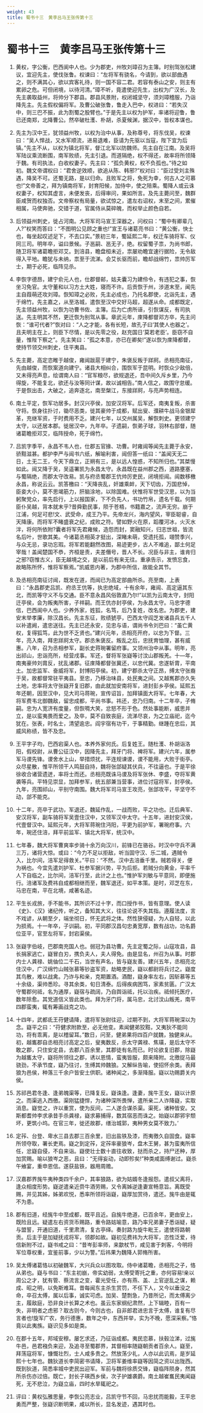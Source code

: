 ```yaml
---
weight: 43
title: 蜀书十三　黄李吕马王张传第十三
---
```


# 蜀书十三　黄李吕马王张传第十三

1. <span id="蜀书十三　黄李吕马王张传第十三-1"></span>
黄权，字公衡，巴西阆中人也。少为郡吏，州牧刘璋召为主簿。时别驾张松建议，宜迎先主，使伐张鲁。权谏曰：“左将军有骁名，今请到，欲以部曲遇之，则不满其心，欲以宾客礼待，则一国不容二君。若容有泰山之安，则主有累卵之危。可但闭境，以待河清。”璋不听，竟遣使迎先生，出权为广汉长，及先主袭取益州，将帅分下郡县。郡县风景附，权闭城坚守，须刘璋稽服，乃诣降先主。先主假权偏将军。及曹公破张鲁，鲁走入巴中，权进曰：“若失汉中，则三巴不振，此为割蜀之股臂也。”于是先主以权为护军，率诸将迎鲁，鲁已还南郑，北降曹公。然卒破杜濩、朴胡，杀夏候渊，据汉中，皆权本谋也。

2. <span id="蜀书十三　黄李吕马王张传第十三-2"></span>
先主为汉中王，犹领益州牧，以权为治中从事，及称尊号，将东伐吴，权谏曰：“吴人悍战，又水军顺流，进易退难，臣请为先驱以当寇，陛下宜为后镇。”先主不从，以权为镇北将军，督江北军以防魏师。先主自在江南。及吴将军陆议乘流断围，南军败绩，先主引退。而道隔绝，权不得还，故率将所领降于魏。有司执法，白收权妻子。先主曰：“孤负黄权，权不负孤也。”待之如初。魏文帝谓权曰：“君舍逆效顺，欲追从陈、韩邪?”权对曰：“臣过受刘主殊遇，降吴不可。还蜀无路，是以归命。且败军之将，免死为幸，何古人之可慕也!”文帝善之，拜为镇南将军，封育阳候，加侍中，使之陪乘。蜀降人或云诛权妻子，权知其虚言，未便发丧，后得审问，果如所言。及先主薨问至，魏群臣咸贺而权独否。文帝察权有局量，欲试惊之，遣左右诏权，末至之间，累催相属，马使奔驰，交错于道，官属侍从莫碎魄，而权举止颜色自若。

3. <span id="蜀书十三　黄李吕马王张传第十三-3"></span>
后领益州刺史，徙占河南。大将军司马宣王深器之，问权曰：“蜀中有卿辈几人?”权笑而答曰：“不图明公见顾之重也!”宣王与诸葛亮书曰：“黄公衡，快士也，每坐起叹述足下，不去口实。”景初三年，蜀延熙二年，权迁车骑将军、仪同三司。明年卒，谥曰景候。子邕嗣、邕无子，绝。权留蜀子祟，为尚书郎，随卫将军诸葛瞻拒邓艾。到涪县，瞻盘桓未近，祟屡劝瞻宜速行据险，无令敌得入平地。瞻犹与未纳，祟至于流涕。会艾长驱而前，瞻却战绵竹，祟帅厉军士，期于必死，临阵见杀。

4. <span id="蜀书十三　黄李吕马王张传第十三-4"></span>
李恢字德昂，建宁俞元人也，仕郡督邮，姑夫囊习为建伶令，有违犯之事，恢坐习免官。太守董和以习方土大姓，寝而不许。后贡恢于州，涉道末至，闻先主自葭萌还攻刘璋。恢知璋之必败，先主必成也，乃托名郡使，北诣先主，遇于绵竹。先主嘉之，从至洛城，遣恢至汉中交好马超，超遂从命。成都既定，先主领益州牧，以恢为功曹书佐、主簿。后为亡虏所诬，引恢谋反，有司执送。先主明其不然，更迁恢为别驾从事。章武元年，庲降都督邓方卒，先主问恢：“谁可代者?”恢对曰：“人之才能，各有长短，故孔子曰‘其使人也器之’。且夫明主在上，则臣下尽情，是以先零之役，赵充国日‘莫若老臣’。臣窃不自量，惟陛下察之”。先主笑曰：“孤之本意，亦已在卿矣!”遂以恢为庲降都督，使持节领交州刺史，住平夷县。

5. <span id="蜀书十三　黄李吕马王张传第十三-5"></span>
先主薨，高定恣睢于越俊，雍闿跋扈于建宁，朱褒反叛于牂牁。丞相亮南征，先由越俊，而恢案道向建宁。诸县大相纠合，围恢军于昆明。时恢众少敌倍，又未得亮声息，绘谓南人曰：“官军粮尽，欲规退还，吾中间久斥乡里，乃今得旋，不能复北，欲还与汝等同计谋，故以诚相告。”南人信之，故围守怠缓。于是恢出击，大破之，追奔逐北，南至槃江，东接牂牁，与亮声势相连。

6. <span id="蜀书十三　黄李吕马王张传第十三-6"></span>
南土平定，恢军功居多。封汉兴亭侯，加安汉将军。后军还，南夷复叛，杀害守将。恢身往扑讨，锄尽恶类，徙其豪帅于成都，赋出叟、濮耕牛战马金银犀革，充继军资，于时费用不乏。建兴七年，以交州属吴，解恢刺史。更领建宁太守，以还居本郡。徙居汉中，九年卒。子遗嗣，恢弟子球，羽林右部督，随诸葛瞻拒邓艾，临阵授命，死于绵竹。

7. <span id="蜀书十三　黄李吕马王张传第十三-7"></span>
吕凯字季平，永昌不韦人也，仕郡五官掾、功曹。时雍闿等闻先主薨于永安，骄黠滋甚。都护李严与闿书六纸，解喻利害，闿但答一纸曰：“盖闻天无二日，土无二王，今天下鼎立，正朔有三，是以远人惶惑，不知所归也。”其桀慢如此。闿又降于吴，吴遥署凯为永昌太守。永昌既在益州郡之西，道路壅塞，与蜀隔绝，而郡太守改易。凯与府丞蜀郡王伉帅厉吏民，闭境拒闿。闿数移檄永昌，称说云云。凯答檄曰：“天降丧乱，奸雄乘衅，天下切齿，万国悲悼，臣妾大小，莫不思竭筋力，肝脑涂地，以除国难。伏惟将军世受汉思，以为当躬聚党众，率先启行，上以报国家，下不负先人，书功竹帛，遗名千载。何期臣仆吴越，背本就末乎?昔舜勤民事，陨于苍梧，书籍嘉之，流声无穷。崩于江浦，何足可悲!文、武受命，成王乃平。先帝龙兴，海内望风，宰臣聪睿，自天降康。而将军不睹盛衰之纪，成败之符。譬如野火在原，蹈覆河冰，火灭水泮，将何所依附?囊者将军先君雍候，造怨而封，窦融知兴，归志世祖，皆流名后叶，世歌其美。今诸葛丞相英才挺出，深睹未萌，受遗托孤，翊赞季兴，与众无忌，录功忘瑕。将军若能翻然改图，易迹更步，古人不难追，鄙土何足宰哉！盖闻楚国不恭，齐桓是责，夫差僭号，晋人不长。况臣与非主，谁肯归之邪?窃惟古义，臣无越境之交，是以前后有来无往。重承告示，发愤忘食，故略陈所怀，惟将军察焉。”凯威恩内著，为郡中所信，故能全其节。

8. <span id="蜀书十三　黄李吕马王张传第十三-8"></span>
及丞相亮南征讨闿，既发在道，而闿已为高定部曲所杀。亮至南，上表曰：“永昌郡吏吕凯、府丞王伉等，执忠绝域，十有余年，雍闿、高定逼其东北，而凯等守义不与交通。臣不意永昌风俗敦直乃尔!”以凯为云南太守，封阳迁亭侯，会为叛夷所害，子祥嗣。而王伉亦封亭侯，为永昌太守。马忠字德信，巴西阆中人也。少养外家，姓狐，名笃，后乃复姓，改名忠。为郡吏，建安末举孝廉，除汉昌长。先主东征，败绩猇亭，巴西太守阎芝发诸县兵五千人以补遣阙，遣忠送往。先主已还永安，见忠与语，谓尚书令刘巴曰：“虽亡黄权，复得狐笃，此为世不乏贤也。”建兴元年，丞相亮开府，以忠为下督。三年，亮入南，拜忠牂牁太守。郡丞朱褒反。叛乱之后，忠抚育恤理，甚有威惠。八年，召为丞相参军，副长史蒋琬署留府事。又领州治中从事。明年，亮出祁山，忠诣亮所，经营戌事。军还，督将军张嶷等讨汶山郡叛羌。十—年，南夷豪帅刘胄反，扰乱诸郡。征庲降都督张冀还，以忠代冀。忠遂斩胄，平南土。加忠监军、奋威将军，封博阳亭侯。初，建宁郡杀太守正昂，缚太守张裔于吴，故都督常驻平夷县。至忠，乃移治味县，处民夷之间。又越嶲郡亦久失土地，忠率将太守张嶷开复旧郡，由此就加安南将军，进封彭乡亭侯。延熙五年还朝，因至汉中，见大司马蒋琬，宣传诏旨，加拜镇面大将军。七年春，大将军费韦北御魏敌，留忠成都，平尚书事。祎还，忠乃归南。十二年卒，子脩嗣。忠为人宽济有度量，但恢啁大笑，忿怒不形于色。然处事能断，威思并立，是以蛮夷畏而爱之。及卒，莫不自致丧庭，流涕尽哀，为之立庙祀，迄今犹在。张表，时名士，清望逾忠。阎宇宿有功干，于事精勤。继踵在忠后，其威风称绩，皆不及忠。

9. <span id="蜀书十三　黄李吕马王张传第十三-9"></span>
王平字子均，巴西宕渠人也。本养外家何氏。后复姓王。随杜濩、朴胡诣洛阳，假校尉，从曹公征汉中，因降先主，拜牙门将、裨将军。建兴六年，属参军马谡先锋。谡舍水上山，举措烦扰，平连规谏谡，谡不能用，大败于街亭。众尽星散，惟平所领干人鸣鼓自持，魏将张郃疑其伏兵，不往逼也。于是平徐徐收合诸营遗迸，率将士而还。丞相亮既诛马谡及将军张休、李盛，夺将军黄袭等兵。平特见崇显，加拜参军，统五部兼当营事，进位讨寇将军，封亭侯。九年，亮围祁山，平别守南围。魏大将军司马宣王攻亮，张郃攻平，平坚守不动，郃不能克。

10. <span id="蜀书十三　黄李吕马王张传第十三-10"></span>
十二年，亮卒于武功，军退还，魏延作乱，一战而败，平之功也。迁后典军、安汉将军，副车骑将军吴壹住汉中，又领军汉中太守。十五年，进封安汉侯，代壹督汉中。延熙元年，大将军蒋琬住沔阳，平更为前护军，署琬府事。六年，琬还住涪，拜平前监军、镇北大将军，统汉中。

11. <span id="蜀书十三　黄李吕马王张传第十三-11"></span>
七年春，魏大将军曹爽率步骑十余万向汉川，前锋已在骆谷。时汉中守兵不满三万，诸将大惊。或曰：“今力不足以拒敌，听当固守汉、乐二城，遇贼令入，比尔间，涪军足得救关。”平曰：“不然。汉中去涪垂千里。贼若得关，便为祸也。今宜先遣刘护军、杜参军据兴势，平为后拒。若贼分向黄金，平率千人下自临之，比尔间，涪军行至，此计之上也。”惟护军刘敏与平意同，即便施行。涪诸军及费祎自成都相继而至，魏军退还，如平本策。是时，邓芝在东，马忠在南，平在北境，咸著名迹。

12. <span id="蜀书十三　黄李吕马王张传第十三-12"></span>
平生长戎旅，手不能书，其所识不过十字，而口授作书，皆有意理。使人读《史》、《汉》诸纪传，听之，备知其大义，往往论说不失其指。遵履法度，言不戏谚，从朝至夕，端坐彻日，怀无武将之体。然性狭侵疑，为人自轻，以此为损焉。十一年卒，子训嗣。初，平同郡汉昌句忠勇宽厚，数有战功，功名爵位亚平，官至左将军，封宕渠侯。

13. <span id="蜀书十三　黄李吕马王张传第十三-13"></span>
张嶷字伯岐，巴郡南充国人也。弱冠为县功曹。先主定蜀之际，山寇攻县，县长捐家逃亡，嶷冒白刃，携负夫人，夫人得免。由是显名，州召为从事。时郡内士人龚禄、姚伷位二千石，当世有声名，皆与嶷友善。建兴五年，丞相亮北住汉中，广汉绵竹山贼张慕等钞盗军资，劫略吏民，嶷以都尉将兵讨之。嶷度其鸟散，难以战禽。乃诈与和亲，克期置酒。酒酣，嶷身率左右，因斩慕等五十余级，渠帅悉珍。寻其余类，旬日清泰。后得疾病困笃，家素贫匮。广汉太守蜀郡何祗，名为通厚，嶷宿与疏阔，乃自舆诣祗，托以治疾。祗倾托医疗，数年除愈。其党道信义皆此类也。拜为牙门将，属马忠，北讨汶山叛羌，南平四郡蛮夷，辄有筹画战克之功。

14. <span id="蜀书十三　黄李吕马王张传第十三-14"></span>
十四年，武都氐王苻健请降，遣将军张尉往迎，过期不到，大将军蒋琬深以为念。嶷平之曰：“苻健求附款至，必无他变。素闻健弟狡黠，又夷狄不能同功，将有乖离，是以稽留耳。”数日，问至，健弟果将四百户就魏，独健来从。初，越巂郡自丞相亮讨高定之后，叟夷数反，杀太守龚禄、焦璜，是后太守不敢之郡，只住安定县，去郡八百余里，其郡徒有名而已。时论欲复旧郡，除嶷为越巂太守，嶷将所领往之郡，诱以恩情，蛮夷皆服，颇来降附。北徼捉马最骁劲，不承节度，嶷乃往讨，生缚其帅魏狼。又解纵告喻，使招怀余类。表拜狼为邑侯，种落三千余户皆安土供职。诸种闻之，多渐降服。嶷以功赐爵关内侯。

15. <span id="蜀书十三　黄李吕马王张传第十三-15"></span>
苏祁邑君冬逢、逢弟魄渠等，已降复反。嶷诛逢。逢妻，旄牛王女，嶷以计原之。而渠逃入西徼。渠刚猛捷悍，为诸种深所畏惮，遣所亲二人诈降嶷，实取消息。嶷觉之，许以重赏，使为反间，二人遂合谋杀渠。渠死，诸种皆安。又斯都耆帅李求承昔手杀龚禄，嶷求募捕得，数其宿恶而诛之。始嶷以郡郛宇颓坏，更筑小坞。在官三年，徙还故郡，缮治城郭，夷种男女莫不致力。’

16. <span id="蜀书十三　黄李吕马王张传第十三-16"></span>
定莋、台登、卑水三县去郡三百余里，旧出盐铁及漆，而夷徼久自固食。嶷率所领夺取，署长吏焉。嶷之到定莋，定莋率豪狼岑，盘木王舅，甚为蛮夷所信任，忿嶷自侵，不自来诣。嶷使壮士数十直往收致，挞而杀之，持尸还种，厚加赏赐。喻以狼岑之恶，且曰：“无得妄动，动即殄矣!”种类咸面缚谢过。嶷杀午飨宴，重申恩信。遂获盐铁，器用周赡。

17. <span id="蜀书十三　黄李吕马王张传第十三-17"></span>
汉嘉郡界旄牛夷种类四千余户，其率狼路，欲为姑婿冬逢报怨。遣叔父离将，逢众相度形势。嶷逆遣亲近赍牛酒劳赐，又令离姊逆逢妻宣畅意旨。离既受赐，并见其姊，姊弟欢悦，悉率所领将诣嶷，嶷厚加赏待，遣还。旄牛由是辄不为患。

18. <span id="蜀书十三　黄李吕马王张传第十三-18"></span>
郡有旧道，经旄牛中至成都，既平且近。自旄牛绝道，已百余年，更由安上，既险且远。疑遣左右资货币赐路，重令路姑喻意，路乃率兄弟妻子悉诣疑，疑与盟誓，开通旧道，千里肃清，复古亭绎。奏封路为旋牛毗王，遣使将路朝贡。后主于是加疑抚戎将军，领郡如故。嶷初见费祎为大将军，恣性泛爱，待信新附不过，嶷书戒之曰：“昔岑彭率师，来歙杖节，咸见害于刺客，今明将军位尊权重，宜鉴前事，少以为警。”后祎果为魏降人郭脩所害。

19. <span id="蜀书十三　黄李吕马王张传第十三-19"></span>
吴太傅诸葛恪以初破魏军，大兴兵众以图攻取。侍中诸葛瞻，丞相亮之子，恪从弟也。嶷与书曰：“东主初崩，帝实幼弱，太傅受寄托之重，亦何容易!亲以周公之才，犹有管、蔡流言之变，霍光受任，亦有燕、盖、上官逆乱之谋，赖成、昭之明，以免斯难耳。昔每闻东主杀生赏罚，不任下人，又今以垂没之命，卒召太傅，属以后事，诚实可虑。加吴、楚剽急，乃昔所记，而太傅离少主，履敌庭，恐非良计长算之术也。虽云东家纲纪肃然，上下辑睦，百有一失，非明者之虑邪？取古则今，今则古也，自非郎君进忠言于太傅，谁复有尽言者也!旋军广农，务行德惠，数年之中，东西并举，实为不晚，愿深采察。”恪竟以此夷族。嶷识见多如是类。

20. <span id="蜀书十三　黄李吕马王张传第十三-20"></span>
在郡十五年，邦域安穆。屡乞求还，乃征诣成都。夷民恋慕，扶毂泣涕，过旄牛邑，邑君襁负来迎，及追寻至蜀郡界，其督相率随嶷朝贡者百余人。嶷至，拜荡寇将军，慷慨壮烈，士人咸多贵之。然放荡少礼，人亦以此讥焉，是岁延熙十七年也。魏狄道长李简密书请降，卫将军姜维率嶷等因简之资以出陇西。既到狄道，简悉率城中吏民出迎军。军前与魏将徐质交锋，嶷临阵陨身，然其所杀伤亦过倍。既亡，封长子瑛西乡侯，次子护雄袭爵。南土越崔巂民夷闻嶷死，无不悲泣，为嶷立庙，四时水旱辄祀之。

21. <span id="蜀书十三　黄李吕马王张传第十三-21"></span>
评曰：黄权弘雅思量，李恢公亮志业，吕凯守节不回，马忠扰而能毅，王平忠勇而严整，张嶷识断明果，咸以所长，显名发迹，遇其时也。
